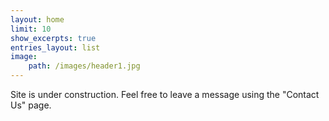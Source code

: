 ```yaml
---
layout: home
limit: 10
show_excerpts: true
entries_layout: list
image: 
    path: /images/header1.jpg
---
```

<style>
    .page-image {
        img {
    width: 20%;
  }
    }
</style>

Site is under construction. Feel free to leave a message using the "Contact Us" page.
